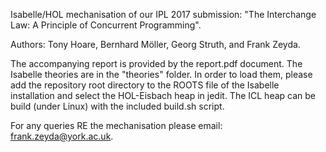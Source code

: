 Isabelle/HOL mechanisation of our IPL 2017 submission: "The Interchange Law: A Principle of Concurrent Programming".

Authors: Tony Hoare, Bernhard Möller, Georg Struth, and Frank Zeyda.

The accompanying report is provided by the report.pdf document. The Isabelle theories are in the "theories" folder. In order to load them, please add the repository root directory to the ROOTS file of the Isabelle installation and select the HOL-Eisbach heap in jedit. The ICL heap can be build (under Linux) with the included build.sh script.

For any queries RE the mechanisation please email: frank.zeyda@york.ac.uk.
